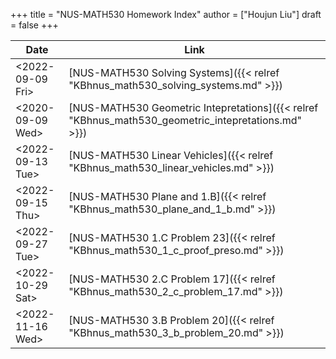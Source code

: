 +++
title = "NUS-MATH530 Homework Index"
author = ["Houjun Liu"]
draft = false
+++

| Date                                                                                         | Link                                                                                                |
|----------------------------------------------------------------------------------------------|-----------------------------------------------------------------------------------------------------|
| <span class="timestamp-wrapper"><span class="timestamp">&lt;2022-09-09 Fri&gt;</span></span> | [NUS-MATH530 Solving Systems]({{< relref "KBhnus_math530_solving_systems.md" >}})                   |
| <span class="timestamp-wrapper"><span class="timestamp">&lt;2020-09-09 Wed&gt;</span></span> | [NUS-MATH530 Geometric Intepretations]({{< relref "KBhnus_math530_geometric_intepretations.md" >}}) |
| <span class="timestamp-wrapper"><span class="timestamp">&lt;2022-09-13 Tue&gt;</span></span> | [NUS-MATH530 Linear Vehicles]({{< relref "KBhnus_math530_linear_vehicles.md" >}})                   |
| <span class="timestamp-wrapper"><span class="timestamp">&lt;2022-09-15 Thu&gt;</span></span> | [NUS-MATH530 Plane and 1.B]({{< relref "KBhnus_math530_plane_and_1_b.md" >}})                       |
| <span class="timestamp-wrapper"><span class="timestamp">&lt;2022-09-27 Tue&gt;</span></span> | [NUS-MATH530 1.C Problem 23]({{< relref "KBhnus_math530_1_c_proof_preso.md" >}})                    |
| <span class="timestamp-wrapper"><span class="timestamp">&lt;2022-10-29 Sat&gt;</span></span> | [NUS-MATH530 2.C Problem 17]({{< relref "KBhnus_math530_2_c_problem_17.md" >}})                     |
| <span class="timestamp-wrapper"><span class="timestamp">&lt;2022-11-16 Wed&gt;</span></span> | [NUS-MATH530 3.B Problem 20]({{< relref "KBhnus_math530_3_b_problem_20.md" >}})                     |